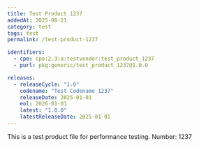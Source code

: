 ```yaml
---
title: Test Product 1237
addedAt: 2025-08-21
category: test
tags: test
permalink: /test-product-1237

identifiers:
  - cpe: cpe:2.3:a:testvendor:test_product_1237
  - purl: pkg:generic/test_product_1237@1.0.0

releases:
  - releaseCycle: "1.0"
    codename: "Test Codename 1237"
    releaseDate: 2025-01-01
    eol: 2026-01-01
    latest: "1.0.0"
    latestReleaseDate: 2025-01-01
---
```


This is a test product file for performance testing. Number: 1237
